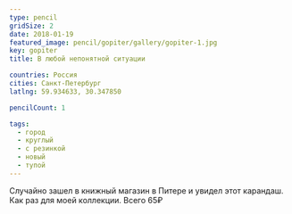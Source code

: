```yaml
---
type: pencil
gridSize: 2
date: 2018-01-19
featured_image: pencil/gopiter/gallery/gopiter-1.jpg
key: gopiter
title: В любой непонятной ситуации

countries: Россия
cities: Санкт-Петербург
latlng: 59.934633, 30.347850

pencilCount: 1

tags:
  - город
  - круглый
  - с резинкой
  - новый
  - тупой
---
```


Случайно зашел в книжный магазин в Питере и увидел этот карандаш. Как раз для моей коллекции. Всего 65₽
